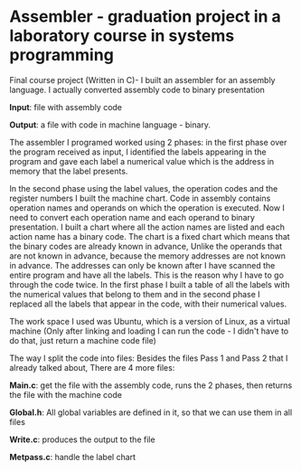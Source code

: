 # Assembler - graduation project in a laboratory course in systems programming
Final course project (Written in C)-
I built an assembler for an assembly language.
 I actually converted assembly code to binary presentation 
 
**Input**: file with assembly code

**Output**: a file with code in machine language - binary. 

The assembler I programed worked using 2 phases: 
in the first phase over the program received as input, I identified the labels appearing in the program and gave each label a numerical value which is the address in memory that the label presents.

 In the second phase using the label values, the operation codes and the register numbers I built the machine chart.
Code in assembly contains operation names and operands on which the operation is executed.
Now I need to convert each operation name and each operand to binary presentation.
I built a chart where all the action names are listed and each action name has a binary code. The chart is a fixed chart which means that the binary codes are already known in advance, Unlike the operands that are not known in advance, because the memory addresses are not known in advance.
The addresses can only be known after I have scanned the entire program and have all the labels.
This is the reason why I have to go through the code twice.
In the first phase I built a table of all the labels with the numerical values that belong to them and in the second phase I replaced all the labels that appear in the code, with their numerical values.


The work space I used was Ubuntu, which is a version of Linux, as a virtual machine
(Only after linking and loading I can run the code - I didn't have to do that, just return a machine code file)


The way I split the code into files:
Besides the files Pass 1 and Pass 2 that I already talked about, There are 4 more files:

**Main.c**: get the file with the assembly code, runs the 2 phases, then returns the file with the machine code

**Global.h**: All global variables are defined in it, so that we can use them in all files

**Write.c**: produces the output to the file

**Metpass.c**: handle the label chart


